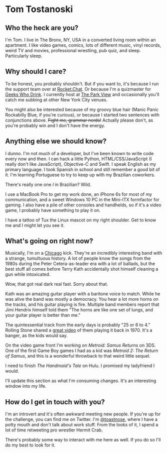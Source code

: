 # Tom Tostanoski

## Who the heck are you?

I'm Tom. I live in The Bronx, NY, USA in a converted living room within an apartment. I like video games, comics, lots of different music, vinyl records, weird TV and movies, professional wrestling, pub quiz, and sleep. Particularly sleep.

## Why should I care?

To be honest, you probably shouldn't. But if you want to, it's because I run the support team over at [Rocket.Chat](https://rocket.chat). Or because I'm a quizmaster for [Geeks Who Drink](https://geekswhodrink.com). I currently host at [The Park View](http://www.theparkviewcafe.com) and occasionally you'll catch me subbing at other New York City venues.

You might also be interested because of my groovy blue hair (Manic Panic Rockabilly Blue, if you're curious), or because I started two sentences with conjunctions above. ~~Fight me, grammar nerds!~~ Actually please don't, as you're probably win and I don't have the energy.

## Anything else we should know?

I dunno. I'm not much of a developer, but I've been known to write code every now and then. I can hack a little Python, HTML/CSS/JavaScript (I really don't like JavaScript), Objective-C and Swift. I speak English as my primary language. I took Spanish in school and still remember a good bit of it. I'm learning Portuguese to try to keep up with my Brazilian coworkers.

There's really one one *l* in Brazilian? Wild.

I use a MacBook Pro to get my work done, an iPhone 6s for most of my communication, and a sweet Windows 10 PC in the Mini-ITX formfactor for gaming. I also have a pile of other consoles and handhelds, so if it's a video game, I probably have something to play it on.

I have a tattoo of Tux the Linux mascot on my right shoulder. Get to know me and I might let you see it.

## What's going on right now?

Musically, I'm on a [Chicago](https://www.chicagotheband.com) kick. They're an incredibly interesting band with a strange, tumultuous history. A lot of people know the songs from the 1980s during the Peter Cetera-as-leader era with a lot of ballads, but the best stuff all comes before Terry Kath accidentally shot himself cleaning a gun while intoxicated.

Wow, that got real dark real fast. Sorry about that.

Kath was an amazing guitar player with a baritone voice to match. While he was alive the band was mostly a democracy. You hear a lot more horns on the tracks, and his guitar playing is fire. Multiple band members report that Jimi Hendrix himself told them "The horns are like one set of lungs, and your guitar player is better than me."

The quintessential track from the early days is probably "25 or 6 to 4." Rolling Stone shared a [great video](https://www.rollingstone.com/music/news/flashback-chicago-play-a-smoldering-25-or-6-to-4-in-1970-20160412) of them playing it back in 1970. It's a banger, as the kids would say.

On the video game front I'm working on *Metroid: Samus Returns* on 3DS. One of the first Game Boy games I had as a kid was *Metroid 2: The Return of Samus*, and this is a wonderful throwback to that weird little sequel.

I need to finish *The Handmaid's Tale* on Hulu. I promised my ladyfriend I would.

I'll update this section as what I'm consuming changes. It's an interesting window into my life.

## How do I get in touch with you?

I'm an introvert and it's often awkward meeting new people. If you're up for the challenge, you can find me on Twitter. I'm [@toastnose](https://twitter.com/toastnose), where I have a potty mouth and don't talk about work stuff. From the looks of it, I spend a lot of time retweeting pro wrestler Hermit Crab.

There's probably some way to interact with me here as well. If you do so I'll do my best to look for it.